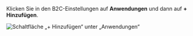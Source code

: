 Klicken Sie in den B2C-Einstellungen auf **Anwendungen** und dann auf **+ Hinzufügen**.

![Schaltfläche „+ Hinzufügen“ unter „Anwendungen“](./media/active-directory-b2c-portal-add-application/b2c-applications-add.png)